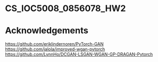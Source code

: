 # CS_IOC5008_0856078_HW2

# Acknowledgements
https://github.com/eriklindernoren/PyTorch-GAN  
https://github.com/jalola/improved-wgan-pytorch  
https://github.com/LynnHo/DCGAN-LSGAN-WGAN-GP-DRAGAN-Pytorch
